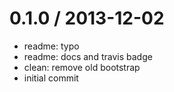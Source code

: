 
0.1.0 / 2013-12-02 
==================

 * readme: typo
 * readme: docs and travis badge
 * clean: remove old bootstrap
 * initial commit
